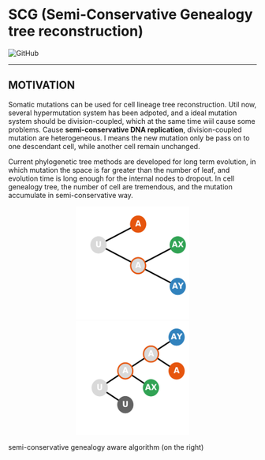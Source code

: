 # SCG (Semi-Conservative Genealogy tree reconstruction)

![GitHub](https://img.shields.io/github/license/mashape/apistatus.svg)

-----------------

## MOTIVATION

Somatic mutations can be used for cell lineage tree reconstruction.
Util now, several hypermutation system has been adpoted,
and a ideal mutation system should be division-coupled,
which at the same time wiil cause some problems.
Cause **semi-conservative DNA replication**, division-coupled mutation are heterogeneous.
I means the new mutation only be pass on to one descendant cell,
while another cell remain unchanged.

Current phylogenetic tree methods are developed for long term evolution,
in which mutation the space is far greater than the number of leaf,
and evolution time is long enough for the internal nodes to dropout. 
In cell genealogy tree, the number of cell are tremendous,
and the mutation accumulate in semi-conservative way.


<p align="center">
  <img src="docs/T1.png" alt="T1" title="T1" width="230" height="230" hspace="50"> <img src="docs/T2.png" alt="T2" title="T2" width="230" height="230" hspace="50">
</p>


semi-conservative genealogy aware algorithm (on the right)
